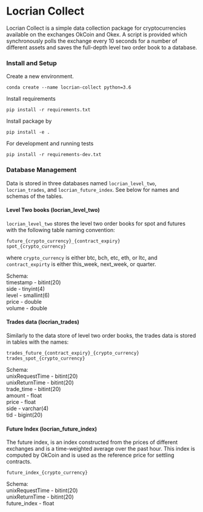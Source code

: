 # Locrian Collect

Locrian Collect is a simple data collection package for cryptocurrencies available on the exchanges OkCoin and Okex.  A script is provided which synchronously polls the exchange every 10 seconds for a number of different assets and saves the full-depth level two order book to a database.

### Install and Setup

Create a new environment.
```
conda create --name locrian-collect python=3.6
```

Install requirements
```
pip install -r requirements.txt
```

Install package by
```
pip install -e .
```

For development and running tests
```
pip install -r requirements-dev.txt
```

### Database Management
Data is stored in three databases named `locrian_level_two`, `locrian_trades`, and `locrian_future_index`.
See below for names and schemas of the tables.

#### Level Two books (locrian_level_two)

`locrian_level_two` stores the level two order books for spot and futures with the following table naming 
convention:

`future_{crypto_currency}_{contract_expiry}`\
`spot_{crypto_currency}`

where `crypto_currency` is either btc, bch, etc, eth, or ltc, and `contract_expirty` is either this_week,
next_week, or quarter.

Schema:\
timestamp - bitint(20)\
side - tinyint(4)\
level - smallint(6)\
price - double\
volume - double


#### Trades data (locrian_trades)
Similarly to the data store of level two order books, the trades data is stored in tables with the names:

`trades_future_{contract_expiry}_{crypto_currency}`\
`trades_spot_{crypto_currency}`

Schema:\
unixRequestTime - bitint(20)\
unixReturnTime - bitint(20)\
trade_time - bitint(20)\
amount - float\
price - float\
side - varchar(4)\
tid - bigint(20)


#### Future Index (locrian_future_index)
The future index, is an index constructed from the prices of different exchanges and is a time-weighted average
over the past hour.  This index is computed by OkCoin and is used as the reference price for settling contracts.

`future_index_{crypto_currency}`

Schema:\
unixRequestTime - bitint(20)\
unixReturnTime - bitint(20)\
future_index - float
